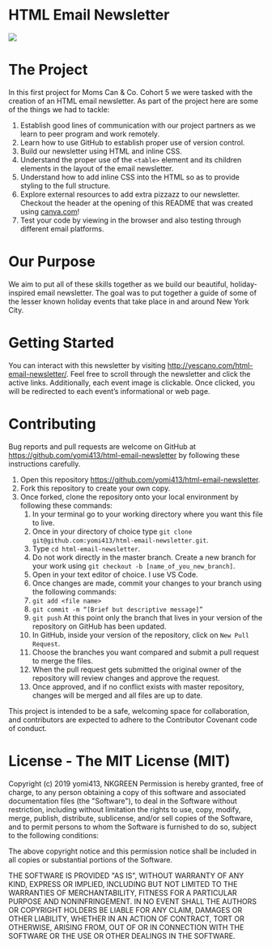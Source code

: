 # HTML Email Newsletter

<img src="https://i.imgur.com/jXvLQRa.png" />

# The Project

In this first project for Moms Can & Co. Cohort 5 we were tasked with the creation of an HTML email newsletter. As part of the project here are some of the things we had to tackle:

1. Establish good lines of communication with our project partners as we learn to peer program and work remotely.
2. Learn how to use GitHub to establish proper use of version control.
3. Build our newsletter using HTML and inline CSS.
4. Understand the proper use of the `<table>` element and its children elements in the layout of the email newsletter.
5. Understand how to add inline CSS into the HTML so as to provide styling to the full structure.
6. Explore external resources to add extra pizzazz to our newsletter. Checkout the header at the opening of this README that was created using <a href="https://www.canva.com/">canva.com</a>!
7. Test your code by viewing in the browser and also testing through different email platforms.

# Our Purpose

We aim to put all of these skills together as we build our beautiful, holiday-inspired email newsletter. The goal was to put together a guide of some of the lesser known holiday events that take place in and around New York City.

# Getting Started

You can interact with this newsletter by visiting <a href="http://yescano.com/html-email-newsletter/">http://yescano.com/html-email-newsletter/</a>. Feel free to scroll through the newsletter and click the active links. Additionally, each event image is clickable. Once clicked, you will be redirected to each event’s informational or web page.

# Contributing

Bug reports and pull requests are welcome on GitHub at <a href="https://github.com/yomi413/html-email-newsletter">https://github.com/yomi413/html-email-newsletter</a> by following these instructions carefully.

1. Open this repository <a href="https://github.com/yomi413/html-email-newsletter">https://github.com/yomi413/html-email-newsletter</a>.
2. Fork this repository to create your own copy.
3. Once forked, clone the repository onto your local environment by following these commands:
   1. In your terminal go to your working directory where you want this file to live.
   2. Once in your directory of choice type `git clone git@github.com:yomi413/html-email-newsletter.git`.
   3. Type `cd html-email-newsletter`.
   4. Do not work directly in the master branch. Create a new branch for your work using `git checkout -b [name_of_you_new_branch]`.
   5. Open in your text editor of choice. I use VS Code.
   6. Once changes are made, commit your changes to your branch using the following commands:
   7. `git add <file name>`
   8. `git commit -m “[Brief but descriptive message]”`
   9. `git push`
      At this point only the branch that lives in your version of the repository on GitHub has been updated.
   10. In GitHub, inside your version of the repository, click on `New Pull Request`.
   11. Choose the branches you want compared and submit a pull request to merge the files.
   12. When the pull request gets submitted the original owner of the repository will review changes and approve the request.
   13. Once approved, and if no conflict exists with master repository, changes will be merged and all files are up to date.

This project is intended to be a safe, welcoming space for collaboration, and contributors are expected to adhere to the Contributor Covenant code of conduct.

# License - The MIT License (MIT)

Copyright (c) 2019 yomi413, NKGREEN
Permission is hereby granted, free of charge, to any person obtaining a copy of this software and associated documentation files (the "Software"), to deal in the Software without restriction, including without limitation the rights to use, copy, modify, merge, publish, distribute, sublicense, and/or sell copies of the Software, and to permit persons to whom the Software is furnished to do so, subject to the following conditions:

The above copyright notice and this permission notice shall be included in all copies or substantial portions of the Software.

THE SOFTWARE IS PROVIDED "AS IS", WITHOUT WARRANTY OF ANY KIND, EXPRESS OR IMPLIED, INCLUDING BUT NOT LIMITED TO THE WARRANTIES OF MERCHANTABILITY, FITNESS FOR A PARTICULAR PURPOSE AND NONINFRINGEMENT. IN NO EVENT SHALL THE AUTHORS OR COPYRIGHT HOLDERS BE LIABLE FOR ANY CLAIM, DAMAGES OR OTHER LIABILITY, WHETHER IN AN ACTION OF CONTRACT, TORT OR OTHERWISE, ARISING FROM, OUT OF OR IN CONNECTION WITH THE SOFTWARE OR THE USE OR OTHER DEALINGS IN THE SOFTWARE.
